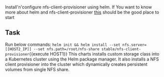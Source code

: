 Install'n'configure nfs-client-provisioner using helm.
If You want to know more about helm and nfs-client-provisioner <a href="https://github.com/helm/charts/tree/master/stable/nfs-client-provisioner">this</a> should be the good place to start
## Task

Run below commands:
`helm init &&
helm install --set nfs.server=[[HOST2_IP]] --set nfs.path=/root/nfs-share stable/nfs-client-provisioner`{{execute HOST1}}
This charts installs custom storage class into a Kubernetes cluster using the Helm package manager. It also installs a NFS client provisioner into the cluster which dynamically creates persistent volumes from single NFS share.
